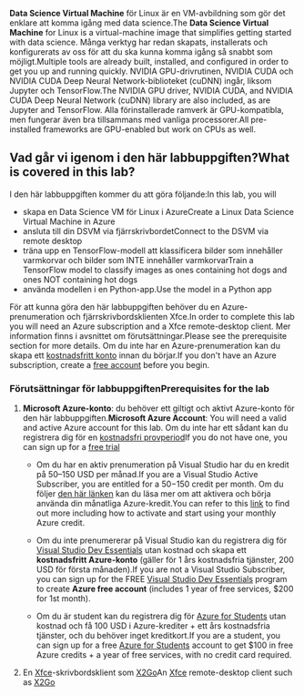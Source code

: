 <span data-ttu-id="18f6d-101">**Data Science Virtual Machine** för Linux är en VM-avbildning som gör det enklare att komma igång med data science.</span><span class="sxs-lookup"><span data-stu-id="18f6d-101">The **Data Science Virtual Machine** for Linux is a virtual-machine image that simplifies getting started with data science.</span></span> <span data-ttu-id="18f6d-102">Många verktyg har redan skapats, installerats och konfigurerats av oss för att du ska kunna komma igång så snabbt som möjligt.</span><span class="sxs-lookup"><span data-stu-id="18f6d-102">Multiple tools are already built, installed, and configured in order to get you up and running quickly.</span></span> <span data-ttu-id="18f6d-103">NVIDIA GPU-drivrutinen, NVIDIA CUDA och NVIDIA CUDA Deep Neural Network-biblioteket (cuDNN) ingår, liksom Jupyter och TensorFlow.</span><span class="sxs-lookup"><span data-stu-id="18f6d-103">The NVIDIA GPU driver, NVIDIA CUDA, and NVIDIA CUDA Deep Neural Network (cuDNN) library are also included, as are Jupyter and TensorFlow.</span></span> <span data-ttu-id="18f6d-104">Alla förinstallerade ramverk är GPU-kompatibla, men fungerar även bra tillsammans med vanliga processorer.</span><span class="sxs-lookup"><span data-stu-id="18f6d-104">All pre-installed frameworks are GPU-enabled but work on CPUs as well.</span></span>

## <a name="what-is-covered-in-this-lab"></a><span data-ttu-id="18f6d-105">Vad går vi igenom i den här labbuppgiften?</span><span class="sxs-lookup"><span data-stu-id="18f6d-105">What is covered in this lab?</span></span>

 <span data-ttu-id="18f6d-106">I den här labbuppgiften kommer du att göra följande:</span><span class="sxs-lookup"><span data-stu-id="18f6d-106">In this lab, you will</span></span>
* <span data-ttu-id="18f6d-107">skapa en Data Science VM för Linux i Azure</span><span class="sxs-lookup"><span data-stu-id="18f6d-107">Create a Linux Data Science Virtual Machine in Azure</span></span>
* <span data-ttu-id="18f6d-108">ansluta till din DSVM via fjärrskrivbordet</span><span class="sxs-lookup"><span data-stu-id="18f6d-108">Connect to the DSVM via remote desktop</span></span>
* <span data-ttu-id="18f6d-109">träna upp en TensorFlow-modell att klassificera bilder som innehåller varmkorvar och bilder som INTE innehåller varmkorvar</span><span class="sxs-lookup"><span data-stu-id="18f6d-109">Train a TensorFlow model to classify images as ones containing hot dogs and ones NOT containing hot dogs</span></span>
* <span data-ttu-id="18f6d-110">använda modellen i en Python-app.</span><span class="sxs-lookup"><span data-stu-id="18f6d-110">Use the model in a Python app</span></span>

<span data-ttu-id="18f6d-111">För att kunna göra den här labbuppgiften behöver du en Azure-prenumeration och fjärrskrivbordsklienten Xfce.</span><span class="sxs-lookup"><span data-stu-id="18f6d-111">In order to complete this lab you will need an Azure subscription and a Xfce remote-desktop client.</span></span> <span data-ttu-id="18f6d-112">Mer information finns i avsnittet om förutsättningar.</span><span class="sxs-lookup"><span data-stu-id="18f6d-112">Please see the prerequisite section for more details.</span></span> <span data-ttu-id="18f6d-113">Om du inte har en Azure-prenumeration kan du skapa ett [kostnadsfritt konto](https://azure.microsoft.com/en-us/free/?WT.mc_id=A261C142F) innan du börjar.</span><span class="sxs-lookup"><span data-stu-id="18f6d-113">If you don't have an Azure subscription, create a [free account](https://azure.microsoft.com/en-us/free/?WT.mc_id=A261C142F) before you begin.</span></span>

### <a name="prerequisites-for-the-lab"></a><span data-ttu-id="18f6d-114">Förutsättningar för labbuppgiften</span><span class="sxs-lookup"><span data-stu-id="18f6d-114">Prerequisites for the lab</span></span>

 1. <span data-ttu-id="18f6d-115">**Microsoft Azure-konto**: du behöver ett giltigt och aktivt Azure-konto för den här labbuppgiften.</span><span class="sxs-lookup"><span data-stu-id="18f6d-115">**Microsoft Azure Account**: You will need a valid and active Azure account for this lab.</span></span> <span data-ttu-id="18f6d-116">Om du inte har ett sådant kan du registrera dig för en [kostnadsfri provperiod](https://azure.microsoft.com/en-us/free/)</span><span class="sxs-lookup"><span data-stu-id="18f6d-116">If you do not have one, you can sign up for a [free trial](https://azure.microsoft.com/en-us/free/)</span></span>

    * <span data-ttu-id="18f6d-117">Om du har en aktiv prenumeration på Visual Studio har du en kredit på 50–150 USD per månad.</span><span class="sxs-lookup"><span data-stu-id="18f6d-117">If you are a Visual Studio Active Subscriber, you are entitled for a $50-$150 credit per month.</span></span> <span data-ttu-id="18f6d-118">Om du följer [den här länken](https://azure.microsoft.com/en-us/pricing/member-offers/msdn-benefits-details/) kan du läsa mer om att aktivera och börja använda din månatliga Azure-kredit.</span><span class="sxs-lookup"><span data-stu-id="18f6d-118">You can refer to this [link](https://azure.microsoft.com/en-us/pricing/member-offers/msdn-benefits-details/) to find out more including how to activate and start using your monthly Azure credit.</span></span>

    * <span data-ttu-id="18f6d-119">Om du inte prenumererar på Visual Studio kan du registrera dig för [Visual Studio Dev Essentials](https://www.visualstudio.com/dev-essentials/) utan kostnad och skapa ett **kostnadsfritt Azure-konto** (gäller för 1 års kostnadsfria tjänster, 200 USD för första månaden).</span><span class="sxs-lookup"><span data-stu-id="18f6d-119">If you are not a Visual Studio Subscriber, you can sign up for the FREE [Visual Studio Dev Essentials](https://www.visualstudio.com/dev-essentials/) program to create **Azure free account** (includes 1 year of free services, $200 for 1st month).</span></span>

    * <span data-ttu-id="18f6d-120">Om du är student kan du registrera dig för [Azure for Students](https://aka.ms/azure4students) utan kostnad och få 100 USD i Azure-krediter + ett års kostnadsfria tjänster, och du behöver inget kreditkort.</span><span class="sxs-lookup"><span data-stu-id="18f6d-120">If you are a student, you can sign up for a free [Azure for Students](https://aka.ms/azure4students) account to get $100 in free Azure credits + a year of free services, with no credit card required.</span></span> 

1. <span data-ttu-id="18f6d-121">En [Xfce](https://xfce.org/)-skrivbordsklient som [X2Go](https://wiki.x2go.org/doku.php/download:start)</span><span class="sxs-lookup"><span data-stu-id="18f6d-121">An [Xfce](https://xfce.org/) remote-desktop client such as [X2Go](https://wiki.x2go.org/doku.php/download:start)</span></span>